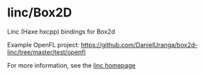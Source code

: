 # linc/Box2D
Linc (Haxe hxcpp) bindings for Box2d

Example OpenFL project: https://github.com/DanielUranga/box2d-linc/tree/master/test/openfl

For more information, see the [linc homepage](http://snowkit.github.io/linc/)
